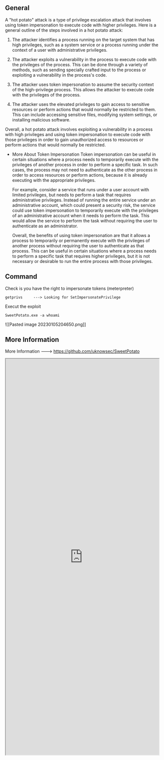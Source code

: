 
## General

A "hot potato" attack is a type of privilege escalation attack that involves using token impersonation to execute code with higher privileges. Here is a general outline of the steps involved in a hot potato attack:

1.  The attacker identifies a process running on the target system that has high privileges, such as a system service or a process running under the context of a user with administrative privileges.
    
2.  The attacker exploits a vulnerability in the process to execute code with the privileges of the process. This can be done through a variety of methods, such as sending specially crafted input to the process or exploiting a vulnerability in the process's code.
    
3.  The attacker uses token impersonation to assume the security context of the high-privilege process. This allows the attacker to execute code with the privileges of the process.
    
4.  The attacker uses the elevated privileges to gain access to sensitive resources or perform actions that would normally be restricted to them. This can include accessing sensitive files, modifying system settings, or installing malicious software.
    

Overall, a hot potato attack involves exploiting a vulnerability in a process with high privileges and using token impersonation to execute code with those privileges in order to gain unauthorized access to resources or perform actions that would normally be restricted.


- More About Token Impersonation
	Token impersonation can be useful in certain situations where a process needs to temporarily execute with the privileges of another process in order to perform a specific task. In such cases, the process may not need to authenticate as the other process in order to access resources or perform actions, because it is already executing with the appropriate privileges.
	
	For example, consider a service that runs under a user account with limited privileges, but needs to perform a task that requires administrative privileges. Instead of running the entire service under an administrative account, which could present a security risk, the service could use token impersonation to temporarily execute with the privileges of an administrative account when it needs to perform the task. This would allow the service to perform the task without requiring the user to authenticate as an administrator.
	
	Overall, the benefits of using token impersonation are that it allows a process to temporarily or permanently execute with the privileges of another process without requiring the user to authenticate as that process. This can be useful in certain situations where a process needs to perform a specific task that requires higher privileges, but it is not necessary or desirable to run the entire process with those privileges.


## Command

Check is you have the right to impersonate tokens (meterpreter)
```
getprivs     ---> Looking for SetImpersonatePrivilege
```

Execut the exploit
```
SweetPotato.exe -a whoami
```

![[Pasted image 20230105204650.png]]


## More Information

More Information ---> https://github.com/uknowsec/SweetPotato

<iframe src="https://github.com/uknowsec/SweetPotato" width="100%" height="1300"></iframe>